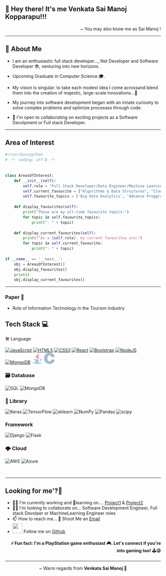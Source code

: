 
## 👋 Hey there! It's me Venkata Sai Manoj Kopparapu!!!

<p align='right'>~ You may also know me as Sai Manoj !</strong></p>                                                                                    

---

## 🚀 About Me
* I am an enthusiastic full stack developer...,.Net Developer and Software Developer 😎, venturing into new horizons.

* Upcoming Graduate in Computer Science 🎓.

* My vision is singular: to take each modest idea I come acrossand blend them into the creation of majestic, large-scale innovations...🚀

* My journey into software development began with an innate curiosity to solve complex problems and optimize processes through code.
* 🤝  I'm open to collaborating on exciting projects as a Software Devolpment or Full stack Developer.



___

## Area of Interest

```python
#!/usr/bin/python
# -*- coding: utf-8 -*-


class AreasOfInterest:
    def __init__(self):
        self.role = "Full Stack Developer/Data Engineer/Machine Learning Engineer"
        self.current_favourite = ["Algorithms & Data Structures", "Cloud Computing","Application Devolpment","Advanced Operating System","System Design","Data Science"]
        self.favourite_topics = ['Big Data Analytics', 'Advance Proggraming in Python', 'DataBase Theory Apps', 'Advanced DataBase', 'Mathematics']

    def display_favourites(self):
        print("These are my all-time favourite topics:")
        for topic in self.favourite_topics:
            print("- " + topic)  

    def display_current_favourites(self):
        print(f"As a {self.role}, my current favourites are:")
        for topic in self.current_favourite:
            print("- " + topic)

if __name__ == '__main__':
    obj = AreasOfInterest()
    obj.display_favourites()
    print()
    obj.display_current_favourites()

```
---
<h3> Paper 📝 </h3>

* Role of Information Technology in the Tourism Industry 



## Tech Stack 💻 

🛠 Language
<p align="left">
<a href="https://developer.mozilla.org/en-US/docs/Web/JavaScript" target="_blank" rel="noreferrer"><img src="https://raw.githubusercontent.com/danielcranney/readme-generator/main/public/icons/skills/javascript-colored.svg" width="36" height="36" alt="JavaScript" /></a>
<a href="https://developer.mozilla.org/en-US/docs/Glossary/HTML5" target="_blank" rel="noreferrer"><img src="https://raw.githubusercontent.com/danielcranney/readme-generator/main/public/icons/skills/html5-colored.svg" width="36" height="36" alt="HTML5" /></a>
<a href="https://www.w3.org/TR/CSS/#css" target="_blank" rel="noreferrer"><img src="https://raw.githubusercontent.com/danielcranney/readme-generator/main/public/icons/skills/css3-colored.svg" width="36" height="36" alt="CSS3" /></a>
<a href="https://reactjs.org/" target="_blank" rel="noreferrer"><img src="https://raw.githubusercontent.com/danielcranney/readme-generator/main/public/icons/skills/react-colored.svg" width="36" height="36" alt="React" /></a>
<a href="https://getbootstrap.com/" target="_blank" rel="noreferrer"><img src="https://raw.githubusercontent.com/danielcranney/readme-generator/main/public/icons/skills/bootstrap-colored.svg" width="36" height="36" alt="Bootstrap" /></a>
<a href="https://nodejs.org/en/" target="_blank" rel="noreferrer"><img src="https://raw.githubusercontent.com/danielcranney/readme-generator/main/public/icons/skills/nodejs-colored.svg" width="36" height="36" alt="NodeJS" /></a>
<a href="https://www.mongodb.com/" target="_blank" rel="noreferrer"><img src="https://raw.githubusercontent.com/danielcranney/readme-generator/main/public/icons/skills/mongodb-colored.svg" width="36" height="36" alt="MongoDB" /></a>
<a href="https://www.java.com/en/" target="_blank" rel="noreferrer"><img src="https://raw.githubusercontent.com/devicons/devicon/master/icons/java/java-original.svg" width="36" height="36" alt="Java" /></a>
<a href="https://en.wikipedia.org/wiki/C_(programming_language)" target="_blank" rel="noreferrer"><img src="https://raw.githubusercontent.com/devicons/devicon/master/icons/c/c-original.svg" width="36" height="36" alt="C" /></a>
</p>

### 🗃 Database
![SQL](https://img.shields.io/badge/-SQL-000?&logo=MySQL)
![MongoDB](https://img.shields.io/badge/-MongoDB-000?&logo=MongoDB)
<br />

### 🦖 Library
![Keras](https://img.shields.io/badge/-Keras-000?&logo=keras)
![TensorFlow](https://img.shields.io/badge/-TensorFlow-000?&logo=tensorflow)
![sklearn](https://img.shields.io/badge/-sklearn-000?&logo=scikit-learn)
![NumPy](https://img.shields.io/badge/-NumPy-000?&logo=numpy)
![Pandas](https://img.shields.io/badge/-Pandas-000?&logo=pandas)
![scipy](https://img.shields.io/badge/-Scipy-000?&logo=scipy)
<br />

### Framework
![Django](https://img.shields.io/badge/-Django-000?&logo=Django)
![Flask](https://img.shields.io/badge/-Flask-000?&logo=flask)
<br />

### 🌩 Cloud
![AWS](https://img.shields.io/badge/-AWS-000?&logo=Amazon-AWS&logoColor=F90)
![Azure](https://img.shields.io/badge/-Microsoft%20Azure-000?&logo=MicrosoftAzure)

<br />

---

## Looking for me'?🧐
* 👩‍💻 I'm currently working and 🧠learning on....   [Project1](link) & [Project2](link)
* 👯‍♀️ I'm looking to collaborate on... Software Development Engineer, Full stack Devolper or MachineLearning Engineer roles
* 📫 How to reach me... 📩 Shoot Me an [Email](mailto:venkatasaimanoj.usa@gmail.com)
* <img src="https://raw.githubusercontent.com/danielcranney/readme-generator/main/public/icons/socials/github.svg" width="32" height="32" /> Follow me on [Github](https://github.com/saimanoj00)
<h4 align = "right" > ⚡ Fun fact: I'm a PlayStation game enthusiast 🎮. Let's connect if you're into gaming too! 🕹️😜 </h3>
  
---
<p align='center'> ~ Warm regards from <strong>Venkata Sai Manoj 🖤</strong></p>
